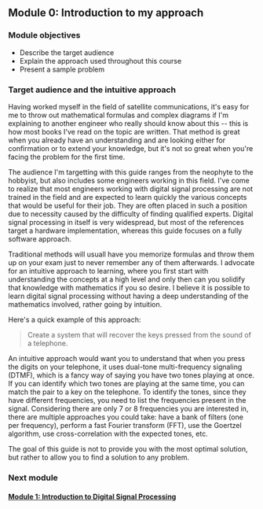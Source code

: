 ## Module 0: Introduction to my approach

### Module objectives

- Describe the target audience
- Explain the approach used throughout this course
- Present a sample problem


### Target audience and the intuitive approach

Having worked myself in the field of satellite communications, it's easy for me to throw out mathematical formulas and complex diagrams if I'm explaining to another engineer who really should know about this -- this is how most books I've read on the topic are written. That method is great when you already have an understanding and are looking either for confirmation or to extend your knowledge, but it's not so great when you're facing the problem for the first time.

The audience I'm targetting with this guide ranges from the neophyte to the hobbyist, but also includes some engineers working in this field. I've come to realize that most engineers working with digital signal processing are not trained in the field and are expected to learn quickly the various concepts that would be useful for their job. They are often placed in such a position due to necessity caused by the difficulty of finding qualified experts. Digital signal processing in itself is very widespread, but most of the references target a hardware implementation, whereas this guide focuses on a fully software approach.

Traditional methods will usuall have you memorize formulas and throw them up on your exam just to never remember any of them afterwards. I advocate for an intuitive approach to learning, where you first start with understanding the concepts at a high level and only then can you solidify that knowledge with mathematics if you so desire. I believe it is possible to learn digital signal processing without having a deep understanding of the mathematics involved, rather going by intuition.

Here's a quick example of this approach:
> Create a system that will recover the keys pressed from the sound of a telephone.

An intuitive approach would want you to understand that when you press the digits on your telephone, it uses dual-tone multi-frequency signaling (DTMF), which is a fancy way of saying you have two tones playing at once. If you can identify which two tones are playing at the same time, you can match the pair to a key on the telephone. To identify the tones, since they have different frequencies, you need to list the frequencies present in the signal. Considering there are only 7 or 8 frequencies you are interested in, there are multiple approaches you could take: have a bank of filters (one per frequency), perform a fast Fourier transform (FFT), use the Goertzel algorithm, use cross-correlation with the expected tones, etc.

The goal of this guide is not to provide you with the most optimal solution, but rather to allow you to find a solution to any problem.

### Next module

#### [Module 1: Introduction to Digital Signal Processing](module1.md)
